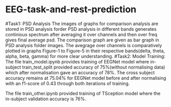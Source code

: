 # EEG-task-and-rest-prediction
#Task1: PSD Analysis
  The images of graphs for comparison analysis are stored in PSD analysis forder
  PSD analysis in different bands generates continious spectrum after averaging it over channels and then over freq gives final average psd. The comparison graph are given as bar graph in PSD analysis folder images. The avegrage over channels is comparatively plotted in graphs Figure-1 to Figure-5 in their respective bands(delta, theta, alpha, beta, gamma) for more clear understanding.
#Task2: Model Training:
  The file train_model.ipynb provides training of EEGNet model where in-subject train_test_split provided accuracy of 75%(without normalising data) which after normalisation gave an accuracy of 78%.
  The cross subject accuracy remains at 75.04% for EEGNet model before and after normalising with an f1-score of 0.43 through both iterations of training.

  The file train_other.ipynb provided training of TSception model where the in-subject validation accuracy is 76%.
